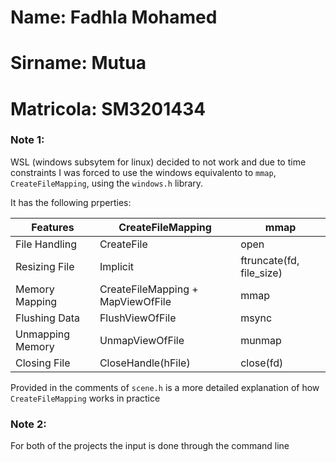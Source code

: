
# Name: Fadhla Mohamed
# Sirname: Mutua
# Matricola: SM3201434

### Note 1:
WSL (windows subsytem for linux) decided to not work and due to time constraints I was forced to use the windows equivalento to `mmap`, `CreateFileMapping`, using the `windows.h` library.

It has the following prperties:

| Features | CreateFileMapping | mmap |
| -------- | ----------------- | ---- |
|File Handling | CreateFile | open |
| Resizing File| Implicit | ftruncate(fd, file_size) |
| Memory Mapping | CreateFileMapping + MapViewOfFile | mmap |
| Flushing Data | FlushViewOfFile | msync |
| Unmapping Memory | UnmapViewOfFile | munmap |
| Closing File | CloseHandle(hFile) | close(fd) |

Provided in the comments of `scene.h` is a more detailed explanation of how `CreateFileMapping` works in practice

### Note 2:
For both of the projects the input is done through the command line